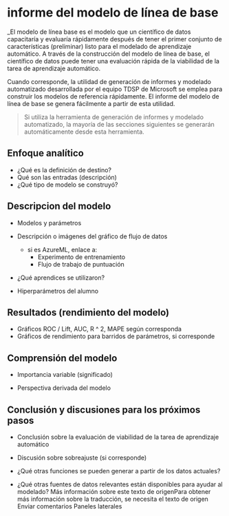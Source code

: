 # informe del modelo de línea de base

_El modelo de línea base es el modelo que un científico de datos capacitaría y evaluaría rápidamente después de tener el primer conjunto de características (preliminar) listo para el modelado de aprendizaje automático. A través de la construcción del modelo de línea de base, el científico de datos puede tener una evaluación rápida de la viabilidad de la tarea de aprendizaje automático.

Cuando corresponde, la utilidad de generación de informes y modelado automatizado desarrollada por el equipo TDSP de Microsoft se emplea para construir los modelos de referencia rápidamente. El informe del modelo de línea de base se genera fácilmente a partir de esta utilidad.

> Si utiliza la herramienta de generación de informes y modelado automatizado, la mayoría de las secciones siguientes se generarán automáticamente desde esta herramienta.

## Enfoque analítico
* ¿Qué es la definición de destino?
* Qué son las entradas (descripción)
* ¿Qué tipo de modelo se construyó?

## Descripcion del modelo

* Modelos y parámetros

* Descripción o imágenes del gráfico de flujo de datos
  * si es AzureML, enlace a:
    * Experimento de entrenamiento
    * Flujo de trabajo de puntuación
* ¿Qué aprendices se utilizaron?
* Hiperparámetros del alumno


## Resultados (rendimiento del modelo)
* Gráficos ROC / Lift, AUC, R ^ 2, MAPE según corresponda
* Gráficos de rendimiento para barridos de parámetros, si corresponde

## Comprensión del modelo

* Importancia variable (significado)

* Perspectiva derivada del modelo



## Conclusión y discusiones para los próximos pasos

* Conclusión sobre la evaluación de viabilidad de la tarea de aprendizaje automático

* Discusión sobre sobreajuste (si corresponde)

* ¿Qué otras funciones se pueden generar a partir de los datos actuales?

* ¿Qué otras fuentes de datos relevantes están disponibles para ayudar al modelado?
Más información sobre este texto de origenPara obtener más información sobre la traducción, se necesita el texto de origen
Enviar comentarios
Paneles laterales